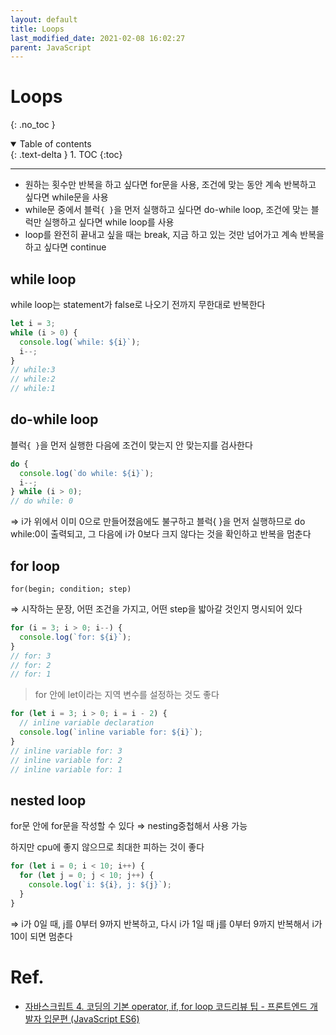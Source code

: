 ```yaml
---
layout: default
title: Loops
last_modified_date: 2021-02-08 16:02:27
parent: JavaScript
---
```


# Loops

{: .no_toc }

<details open markdown="block">
  <summary>
    Table of contents
  </summary>
  {: .text-delta }
1. TOC
{:toc}
</details>

---

- 원하는 횟수만 반복을 하고 싶다면 for문을 사용, 조건에 맞는 동안 계속 반복하고 싶다면 while문을 사용
- while문 중에서 블럭`{ }`을 먼저 실행하고 싶다면 do-while loop, 조건에 맞는 블럭만 실행하고 싶다면 while loop를 사용
- loop를 완전히 끝내고 싶을 때는 break, 지금 하고 있는 것만 넘어가고 계속 반복을 하고 싶다면 continue

## while loop

while loop는 statement가 false로 나오기 전까지 무한대로 반복한다

```jsx
let i = 3;
while (i > 0) {
  console.log(`while: ${i}`);
  i--;
}
// while:3
// while:2
// while:1
```

## do-while loop

블럭`{ }`을 먼저 실행한 다음에 조건이 맞는지 안 맞는지를 검사한다

```jsx
do {
  console.log(`do while: ${i}`);
  i--;
} while (i > 0);
// do while: 0
```

⇒ i가 위에서 이미 0으로 만들어졌음에도 불구하고 블럭{ }을 먼저 실행하므로 do while:0이 출력되고, 그 다음에 i가 0보다 크지 않다는 것을 확인하고 반복을 멈춘다

## for loop

`for(begin; condition; step)`

⇒ 시작하는 문장, 어떤 조건을 가지고, 어떤 step을 밟아갈 것인지 명시되어 있다

```jsx
for (i = 3; i > 0; i--) {
  console.log(`for: ${i}`);
}
// for: 3
// for: 2
// for: 1
```

> for 안에 let이라는 지역 변수를 설정하는 것도 좋다

```jsx
for (let i = 3; i > 0; i = i - 2) {
  // inline variable declaration
  console.log(`inline variable for: ${i}`);
}
// inline variable for: 3
// inline variable for: 2
// inline variable for: 1
```

## nested loop

for문 안에 for문을 작성할 수 있다 ⇒ nesting중첩해서 사용 가능

하지만 cpu에 좋지 않으므로 최대한 피하는 것이 좋다

```jsx
for (let i = 0; i < 10; i++) {
  for (let j = 0; j < 10; j++) {
    console.log(`i: ${i}, j: ${j}`);
  }
}
```

⇒ i가 0일 때, j를 0부터 9까지 반복하고, 다시 i가 1일 때 j를 0부터 9까지 반복해서 i가 10이 되면 멈춘다

# Ref.

- [자바스크립트 4. 코딩의 기본 operator, if, for loop 코드리뷰 팁 - 프론트엔드 개발자 입문편 (JavaScript ES6)](https://www.youtube.com/watch?v=YBjufjBaxHo&list=PLv2d7VI9OotTVOL4QmPfvJWPJvkmv6h-2&index=4)
